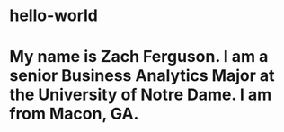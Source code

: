 # hello-world
# My name is Zach Ferguson. I am a senior Business Analytics Major at the University of Notre Dame. I am from Macon, GA.
